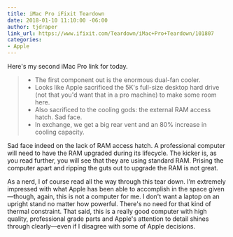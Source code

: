 ```yaml
---
title: iMac Pro iFixit Teardown
date: 2018-01-10 11:10:00 -06:00
author: tjdraper
link_url: https://www.ifixit.com/Teardown/iMac+Pro+Teardown/101807
categories:
- Apple
---
```


Here's my second iMac Pro link for today.

> * The first component out is the enormous dual-fan cooler.
> * Looks like Apple sacrificed the 5K's full-size desktop hard drive (not that you'd want that in a pro machine) to make some room here.
> * Also sacrificed to the cooling gods: the external RAM access hatch. Sad face.
> * In exchange, we get a big rear vent and an 80% increase in cooling capacity.

Sad face indeed on the lack of RAM access hatch. A professional computer will need to have the RAM upgraded during its lifecycle. The kicker is, as you read further, you will see that they are using standard RAM. Prising the computer apart and ripping the guts out to upgrade the RAM is not great.

As a nerd, I of course read all the way through this tear down. I’m extremely impressed with what Apple has been able to accomplish in the space given—though, again, this is not a computer for me. I don't want a laptop on an upright stand no matter how powerful. There's no need for that kind of thermal constraint. That said, this is a really good computer with high quality, professional grade parts and Apple's attention to detail shines through clearly—even if I disagree with some of Apple decisions.
